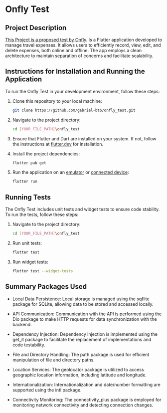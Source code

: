 # Onfly Test

## Project Description
[This Project is a proposed test by Onfly](https://gist.github.com/vitorfavila/cf863967c6591930ba93b7fcba23db08). Is a Flutter application developed to manage travel expenses. It allows users to efficiently record, view, edit, and delete expenses, both online and offline. The app employs a clean architecture to maintain separation of concerns and facilitate scalability.

## Instructions for Installation and Running the Application
To run the Onfly Test in your development environment, follow these steps:

1. Clone this repository to your local machine:

   ```bash
   git clone https://github.com/gabriel-bto/onfly_test.git

2. Navigate to the project directory:

   ```bash
   cd [YOUR_FILE_PATH]\onfly_test

3. Ensure that Flutter and Dart are installed on your system. If not, follow the instructions at [flutter.dev](https://docs.flutter.dev/get-started/install) for installation.

4. Install the project dependencies:

   ```bash
   flutter pub get

5. Run the application on an [emulator](https://www.geeksforgeeks.org/how-to-run-a-flutter-app-on-android-emulator/) or [connected device](https://stackoverflow.com/questions/54444538/how-do-i-run-test-my-flutter-app-on-a-real-device):

   ```bash
   flutter run

## Running Tests
The Onfly Test includes unit tests and widget tests to ensure code stability. To run the tests, follow these steps:

1. Navigate to the project directory:

   ```bash
   cd [YOUR_FILE_PATH]\onfly_test

2. Run unit tests:

   ```bash
   flutter test

3. Run widget tests:

   ```bash
   flutter test --widget-tests

## Summary Packages Used

* Local Data Persistence: Local storage is managed using the sqflite package for SQLite, allowing data to be stored and accessed locally.

* API Communication: Communication with the API is performed using the Dio package to make HTTP requests for data synchronization with the backend.

* Dependency Injection: Dependency injection is implemented using the get_it package to facilitate the replacement of implementations and code testability.

* File and Directory Handling: The path package is used for efficient manipulation of file and directory paths.

* Location Services: The geolocator package is utilized to access geographic location information, including latitude and longitude.

* Internationalization: Internationalization and date/number formatting are supported using the intl package.

* Connectivity Monitoring: The connectivity_plus package is employed for monitoring network connectivity and detecting connection changes.

